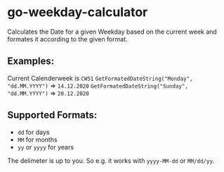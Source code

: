 # go-weekday-calculator

Calculates the Date for a given Weekday based on the current week and formates it according to the given format.

## Examples:
Current Calenderweek is `CW51`
`GetFormatedDateString("Monday", "dd.MM.YYYY")` => `14.12.2020`
`GetFormatedDateString("Sunday", "dd.MM.YYYY")` => `20.12.2020`

## Supported Formats:
* `dd` for days
* `MM` for months
* `yy` or `yyyy` for years

The delimeter is up to you.
So e.g. it works with `yyyy-MM-dd` or `MM/dd/yy`.